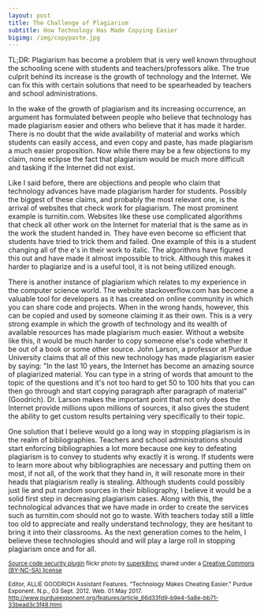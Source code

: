 ```yaml
---
layout: post
title: The Challenge of Plagiarism
subtitle: How Technology Has Made Copying Easier
bigimg: /img/copypaste.jpg
---
```


TL;DR: Plagiarism has become a problem that is very well known throughout the schooling scene with students and teachers/professors alike. The true culprit behind its increase is the growth of technology and the Internet. We can fix this with certain solutions that need to be spearheaded by teachers and school administrations.

In the wake of the growth of plagiarism and its increasing occurrence, an argument has formulated between people who believe that technology has made plagiarism easier and others who believe that it has made it harder. There is no doubt that the wide availability of material and works which students can easily access, and even copy and paste, has made plagiarism a much easier proposition. Now while there may be a few objections to my claim, none eclipse the fact that plagiarism would be much more difficult and tasking if the Internet did not exist.

Like I said before, there are objections and people who claim that technology advances have made plagiarism harder for students. Possibly the biggest of these claims, and probably the most relevant one, is the arrival of websites that check work for plagiarism. The most prominent example is turnitin.com. Websites like these use complicated algorithms that check all other work on the Internet for material that is the same as in the work the student handed in. They have even become so efficient that students have tried to trick them and failed. One example of this is a student changing all of the e's in their work to italic. The algorithms have figured this out and have made it almost impossible to trick. Although this makes it harder to plagiarize and is a useful tool, it is not being utilized enough.

There is another instance of plagiarism which relates to my experience in the computer science world. The website stackoverflow.com has become a valuable tool for developers as it has created on online community in which you can share code and projects. When in the wrong hands, however, this can be copied and used by someone claiming it as their own. This is a very strong example in which the growth of technology and its wealth of available resources has made plagiarism much easier. Without a website like this, it would be much harder to copy someone else's code whether it be out of a book or some other source. John Larson, a professor at Purdue University claims that all of this new technology has made plagiarism easier by saying: "In the last 10 years, the Internet has become an amazing source of plagiarized material. You can type in a string of words that amount to the topic of the questions and it's not too hard to get 50 to 100 hits that you can then go through and start copying paragraph after paragraph of material" (Goodrich). Dr. Larson makes the important point that not only does the Internet provide millions upon millions of sources, it also gives the student the ability to get custom results pertaining very specifically to their topic.

One solution that I believe would go a long way in stopping plagiarism is in the realm of bibliographies. Teachers and school administrations should start enforcing bibliographies a lot more because one key to defeating plagiarism is to convey to students why exactly it is wrong. If students were to learn more about why bibliographies are necessary and putting them on most, if not all, of the work that they hand in, it will resonate more in their heads that plagiarism really is stealing. Although students could possibly just lie and put random sources in their bibliography, I believe it would be a solid first step in decreasing plagiarism cases. Along with this, the technological advances that we have made in order to create the services such as turnitin.com should not go to waste. With teachers today still a little too old to appreciate and really understand technology, they are hesitant to bring it into their classrooms. As the next generation comes to the helm, I believe these technologies should and will play a large roll in stopping plagiarism once and for all.

<small> <a title="ctrl c, ctrl v" href="https://flickr.com/photos/superk8/4661697632">Source code security plugin</a> flickr photo by <a href="https://flickr.com/people/superk8">superk8nyc</a> shared under a <a href="https://creativecommons.org/licenses/by-nc-sa/2.0/">Creative Commons (BY-NC-SA) license</a> </small>

<small> Editor, ALLIE GOODRICH Assistant Features. "Technology Makes Cheating Easier." Purdue Exponent. N.p., 03 Sept. 2012. Web. 01 May 2017. <http://www.purdueexponent.org/features/article_66d33fd9-b9e4-5a8e-bb71-33bead3c3f48.html>. </small>
